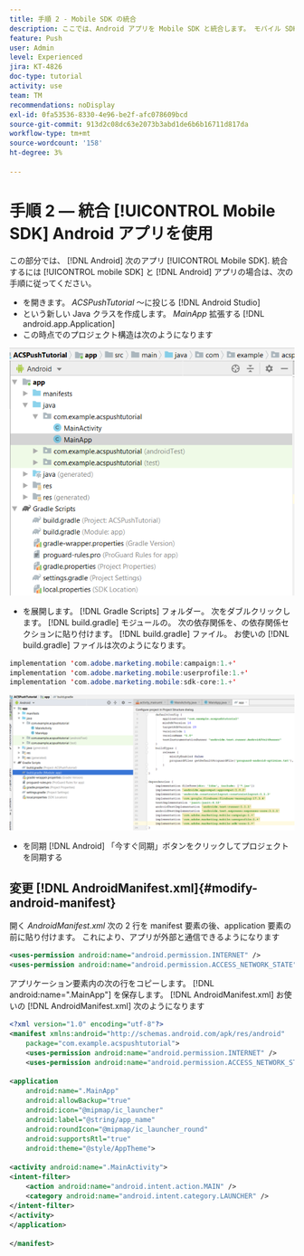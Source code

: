 ```yaml
---
title: 手順 2 - Mobile SDK の統合
description: ここでは、Android アプリを Mobile SDK と統合します。 モバイル SDK を Android アプリと統合するには：
feature: Push
user: Admin
level: Experienced
jira: KT-4826
doc-type: tutorial
activity: use
team: TM
recommendations: noDisplay
exl-id: 0fa53536-8330-4e96-be2f-afc078609bcd
source-git-commit: 913d2c08dc63e2073b3abd1de6b6b16711d817da
workflow-type: tm+mt
source-wordcount: '158'
ht-degree: 3%

---
```


# 手順 2 — 統合 [!UICONTROL Mobile SDK] Android アプリを使用

この部分では、 [!DNL Android] 次のアプリ [!UICONTROL Mobile SDK]. 統合するには [!UICONTROL mobile SDK] と [!DNL Android] アプリの場合は、次の手順に従ってください。

* を開きます。 *ACSPushTutorial* ～に投じる [!DNL Android Studio]
* という新しい Java クラスを作成します。 *MainApp* 拡張する [!DNL android.app.Application]
* この時点でのプロジェクト構造は次のようになります

![メインアプリ](assets/android-main-app.PNG)

* を展開します。 [!DNL Gradle Scripts] フォルダー。 次をダブルクリックします。 [!DNL build.gradle] モジュールの。 次の依存関係を、の依存関係セクションに貼り付けます。 [!DNL build.gradle] ファイル。 お使いの [!DNL build.gradle] ファイルは次のようになります。

<!--
Removed `{.line-numbers}` below
-->

```java
implementation 'com.adobe.marketing.mobile:campaign:1.+'
implementation 'com.adobe.marketing.mobile:userprofile:1.+'
implementation 'com.adobe.marketing.mobile:sdk-core:1.+'
```

![module-gradle](assets/module-build-gradle.PNG)

* を同期 [!DNL Android] 「今すぐ同期」ボタンをクリックしてプロジェクトを同期する

## 変更 [!DNL AndroidManifest.xml]{#modify-android-manifest}

開く *AndroidManifest.xml* 次の 2 行を manifest 要素の後、application 要素の前に貼り付けます。 これにより、アプリが外部と通信できるようになります

<!--
Removed `{.line-numbers}` below
-->

```xml
<uses-permission android:name="android.permission.INTERNET" />
<uses-permission android:name="android.permission.ACCESS_NETWORK_STATE" />
```

アプリケーション要素内の次の行をコピーします。
[!DNL android:name=".MainApp"]
を保存します。 [!DNL AndroidManifest.xml]
お使いの [!DNL AndroidManifest.xml] 次のようになります

<!--
Removed `{.line-numbers}` below
-->

```xml
<?xml version="1.0" encoding="utf-8"?>
<manifest xmlns:android="http://schemas.android.com/apk/res/android"
    package="com.example.acspushtutorial">
    <uses-permission android:name="android.permission.INTERNET" />
    <uses-permission android:name="android.permission.ACCESS_NETWORK_STATE" />

<application
    android:name=".MainApp"
    android:allowBackup="true"
    android:icon="@mipmap/ic_launcher"
    android:label="@string/app_name"
    android:roundIcon="@mipmap/ic_launcher_round"
    android:supportsRtl="true"
    android:theme="@style/AppTheme">

<activity android:name=".MainActivity">
<intent-filter>
    <action android:name="android.intent.action.MAIN" />
    <category android:name="android.intent.category.LAUNCHER" />
</intent-filter>
</activity>
</application>

</manifest>
```
